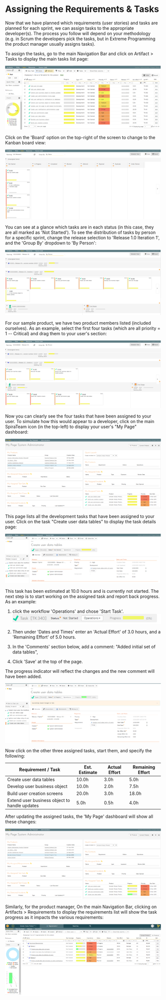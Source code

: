 # Assigning the Requirements & Tasks

Now that we have planned which requirements (user stories) and tasks are
planned for each sprint, we can assign tasks to the appropriate
developer(s). The process you follow will depend on your methodology
(e.g. in Scrum the developers pick the tasks, but in Extreme Programming
the product manager usually assigns tasks).

To assign the tasks, go to the main Navigation Bar and click on Artifact
\> Tasks to display the main tasks list page:

![](img/Assigning_the_Requirements_&_Tasks_41.png)




Click on the 'Board' option on the top-right of the screen to change to
the Kanban board view:

![](img/Assigning_the_Requirements_&_Tasks_42.png)




You can see at a glance which tasks are in each status (in this case,
they are all marked as 'Not Started'). To see the distribution of tasks
by person for a specific sprint, change the release selection to
'Release 1.0 Iteration 1', and the 'Group By' dropdown to 'By Person':

![](img/Assigning_the_Requirements_&_Tasks_43.png)




For our sample product, we have two product members listed (included
ourselves). As an example, select the first four tasks (which are all
priority = 1 -- Critical) and drag them to your user's section:

![](img/Assigning_the_Requirements_&_Tasks_44.png)




Now you can clearly see the four tasks that have been assigned to your
user. To simulate how this would appear to a developer, click on the
main SpiraTeam icon (in the top-left) to display your user's "My Page"
dashboard:

![](img/Assigning_the_Requirements_&_Tasks_45.png)




This page lists all the development tasks that have been assigned to
your user. Click on the task "Create user data tables" to display the
task details page:

![](img/Assigning_the_Requirements_&_Tasks_46.png)




This task has been estimated at 10.0 hours and is currently not started.
The next step is to start working on the assigned task and report back
progress. As an example:

1.  click the workflow 'Operations' and chose 'Start Task'.
![](img/Assigning_the_Requirements_&_Tasks_47.png)




2.  Then under 'Dates and Times' enter an 'Actual Effort' of 3.0 hours,
and a 'Remaining Effort' of 5.0 hours.

3.  In the 'Comments' section below, add a comment: "Added initial set
of data tables",

4.  Click 'Save' at the top of the page.

The progress indicator will reflect the changes and the new comment will
have been added.

![](img/Assigning_the_Requirements_&_Tasks_48.png)




Now click on the other three assigned tasks, start them, and specify the
following:

| **Requirement / Task**            |  **Est. Estimate** |  **Actual Effort** |  **Remaining Effort** |
| ---------- | ---------- | --------- | ---------- |
| Create user data tables                       |  10.0h             |  3.0h              |  5.0h |
| Develop user business object                  |  10.0h             |  2.0h              |  7.5h |
| Build user creation screens                   |  20.0h             |  3.0h              |  18.0h |
| Extend user business object to handle updates |  5.0h              |  0.5h              |  4.0h |

After updating the assigned tasks, the 'My Page' dashboard will show all
these changes:

![](img/Assigning_the_Requirements_&_Tasks_49.png)




Similarly, for the product manager, On the main Navigation Bar, clicking
on Artifacts \> Requirements to display the requirements list will show
the task progress as it impacts the various requirements:

![](img/Assigning_the_Requirements_&_Tasks_50.png)




